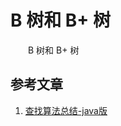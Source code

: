#  B 树和 B+ 树

　　B 树和 B+ 树

## 参考文章

1. [查找算法总结-java版](https://blog.csdn.net/xushiyu1996818/article/details/90604118)

